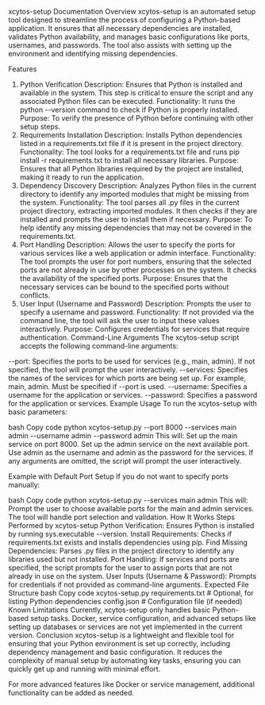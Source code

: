 xcytos-setup Documentation
Overview
xcytos-setup is an automated setup tool designed to streamline the process of configuring a Python-based application. It ensures that all necessary dependencies are installed, validates Python availability, and manages basic configurations like ports, usernames, and passwords. The tool also assists with setting up the environment and identifying missing dependencies.

Features
1. Python Verification
Description: Ensures that Python is installed and available in the system. This step is critical to ensure the script and any associated Python files can be executed.
Functionality: It runs the python --version command to check if Python is properly installed.
Purpose: To verify the presence of Python before continuing with other setup steps.
2. Requirements Installation
Description: Installs Python dependencies listed in a requirements.txt file if it is present in the project directory.
Functionality: The tool looks for a requirements.txt file and runs pip install -r requirements.txt to install all necessary libraries.
Purpose: Ensures that all Python libraries required by the project are installed, making it ready to run the application.
3. Dependency Discovery
Description: Analyzes Python files in the current directory to identify any imported modules that might be missing from the system.
Functionality: The tool parses all .py files in the current project directory, extracting imported modules. It then checks if they are installed and prompts the user to install them if necessary.
Purpose: To help identify any missing dependencies that may not be covered in the requirements.txt.
4. Port Handling
Description: Allows the user to specify the ports for various services like a web application or admin interface.
Functionality: The tool prompts the user for port numbers, ensuring that the selected ports are not already in use by other processes on the system. It checks the availability of the specified ports.
Purpose: Ensures that the necessary services can be bound to the specified ports without conflicts.
5. User Input (Username and Password)
Description: Prompts the user to specify a username and password.
Functionality: If not provided via the command line, the tool will ask the user to input these values interactively.
Purpose: Configures credentials for services that require authentication.
Command-Line Arguments
The xcytos-setup script accepts the following command-line arguments:

--port: Specifies the ports to be used for services (e.g., main, admin). If not specified, the tool will prompt the user interactively.
--services: Specifies the names of the services for which ports are being set up. For example, main, admin. Must be specified if --port is used.
--username: Specifies a username for the application or services.
--password: Specifies a password for the application or services.
Example Usage
To run the xcytos-setup with basic parameters:

bash
Copy code
python xcytos-setup.py --port 8000 --services main admin --username admin --password admin
This will:
Set up the main service on port 8000.
Set up the admin service on the next available port.
Use admin as the username and admin as the password for the services.
If any arguments are omitted, the script will prompt the user interactively.

Example with Default Port Setup
If you do not want to specify ports manually:

bash
Copy code
python xcytos-setup.py --services main admin
This will:
Prompt the user to choose available ports for the main and admin services.
The tool will handle port selection and validation.
How It Works
Steps Performed by xcytos-setup
Python Verification: Ensures Python is installed by running sys.executable --version.
Install Requirements: Checks if requirements.txt exists and installs dependencies using pip.
Find Missing Dependencies: Parses .py files in the project directory to identify any libraries used but not installed.
Port Handling: If services and ports are specified, the script prompts for the user to assign ports that are not already in use on the system.
User Inputs (Username & Password): Prompts for credentials if not provided as command-line arguments.
Expected File Structure
bash
Copy code
xcytos-setup.py
requirements.txt       # Optional, for listing Python dependencies
config.json            # Configuration file (if needed)
Known Limitations
Currently, xcytos-setup only handles basic Python-based setup tasks. Docker, service configuration, and advanced setups like setting up databases or services are not yet implemented in the current version.
Conclusion
xcytos-setup is a lightweight and flexible tool for ensuring that your Python environment is set up correctly, including dependency management and basic configuration. It reduces the complexity of manual setup by automating key tasks, ensuring you can quickly get up and running with minimal effort.

For more advanced features like Docker or service management, additional functionality can be added as needed.

